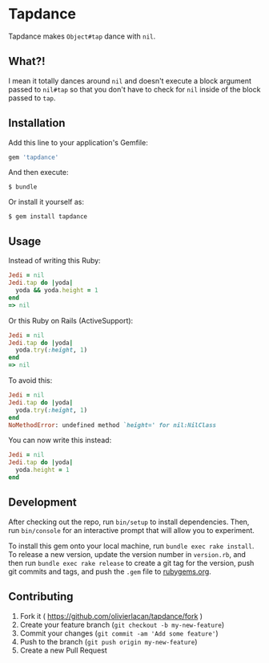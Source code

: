 # Tapdance

Tapdance makes `Object#tap` dance with `nil`.

## What?!

I mean it totally dances around `nil` and doesn't execute a block argument
passed to `nil#tap` so that you don't have to check for `nil` inside of the
block passed to `tap`.

## Installation

Add this line to your application's Gemfile:

```ruby
gem 'tapdance'
```

And then execute:

```
$ bundle
```

Or install it yourself as:

```
$ gem install tapdance
```

## Usage

Instead of writing this Ruby:

```ruby
Jedi = nil
Jedi.tap do |yoda|
  yoda && yoda.height = 1
end
=> nil
```

Or this Ruby on Rails (ActiveSupport):

```ruby
Jedi = nil
Jedi.tap do |yoda|
  yoda.try(:height, 1)
end
=> nil
```

To avoid this:

```ruby
Jedi = nil
Jedi.tap do |yoda|
  yoda.try(:height, 1)
end
NoMethodError: undefined method `height=' for nil:NilClass
```

You can now write this instead:

```ruby
Jedi = nil
Jedi.tap do |yoda|
  yoda.height = 1
end
```

## Development

After checking out the repo, run `bin/setup` to install dependencies. Then, run `bin/console` for an interactive prompt that will allow you to experiment.

To install this gem onto your local machine, run `bundle exec rake install`. To release a new version, update the version number in `version.rb`, and then run `bundle exec rake release` to create a git tag for the version, push git commits and tags, and push the `.gem` file to [rubygems.org](https://rubygems.org).

## Contributing

1. Fork it ( https://github.com/olivierlacan/tapdance/fork )
2. Create your feature branch (`git checkout -b my-new-feature`)
3. Commit your changes (`git commit -am 'Add some feature'`)
4. Push to the branch (`git push origin my-new-feature`)
5. Create a new Pull Request
